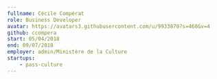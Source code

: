 ```yaml
---
fullname: Cécile Compérat
role: Business Developer
avatar: https://avatars3.githubusercontent.com/u/9933870?s=460&v=4
github: ccompera
start: 05/04/2018
end: 09/07/2018
employer: admin/Ministère de la Culture
startups:
    - pass-culture
---
```

